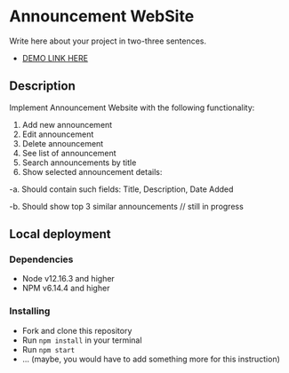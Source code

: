 # Announcement WebSite

Write here about your project in two-three sentences.
- [DEMO LINK HERE](https://lancaelot.github.io/Announcement_Website/)

## Description

Implement Announcement Website with the following functionality:
1. Add new announcement
2. Edit announcement
3. Delete announcement
4. See list of announcement
5. Search announcements by title
6. Show selected announcement details:

-a. Should contain such fields: Title, Description, Date Added

-b. Should show top 3 similar announcements // still in progress

## Local deployment

### Dependencies
* Node v12.16.3 and higher
* NPM v6.14.4 and higher



### Installing
* Fork and clone this repository
* Run `npm install` in your terminal
* Run `npm start`
* ... (maybe, you would have to add something more for this instruction)



